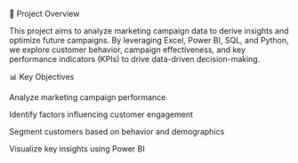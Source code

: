 📌 Project Overview

This project aims to analyze marketing campaign data to derive insights and optimize future campaigns. By leveraging Excel, Power BI, SQL, and Python, we explore customer behavior, campaign effectiveness, and key performance indicators (KPIs) to drive data-driven decision-making.

📊 Key Objectives

Analyze marketing campaign performance

Identify factors influencing customer engagement

Segment customers based on behavior and demographics

Visualize key insights using Power BI
